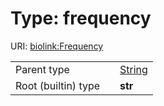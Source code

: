 
# Type: frequency




URI: [biolink:Frequency](https://w3id.org/biolink/vocab/Frequency)

|  |  |  |
| --- | --- | --- |
| Parent type | | [String](type/String.md) |
| Root (builtin) type | | **str** |
